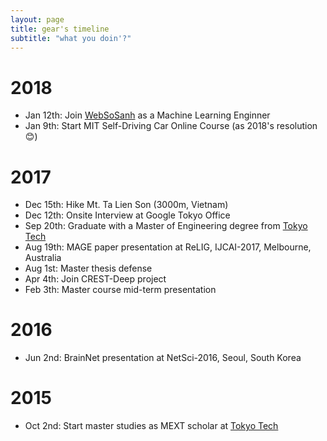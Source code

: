 ```yaml
---
layout: page
title: gear's timeline
subtitle: "what you doin'?"
---
```



# 2018 
- Jan 12th: Join [WebSoSanh](https://websosanh.vn/) as a Machine Learning Enginner
- Jan 9th: Start MIT Self-Driving Car Online Course (as 2018's resolution :blush:)

# 2017
- Dec 15th: Hike Mt. Ta Lien Son (3000m, Vietnam)
- Dec 12th: Onsite Interview at Google Tokyo Office
- Sep 20th: Graduate with a Master of Engineering degree from [Tokyo Tech](https://titech.ac.jp/)
- Aug 19th: MAGE paper presentation at ReLIG, IJCAI-2017, Melbourne, Australia
- Aug 1st: Master thesis defense 
- Apr 4th: Join CREST-Deep project
- Feb 3th: Master course mid-term presentation

# 2016
- Jun 2nd: BrainNet presentation at NetSci-2016, Seoul, South Korea

# 2015
- Oct 2nd: Start master studies as MEXT scholar at [Tokyo Tech](https://titech.ac.jp/)
